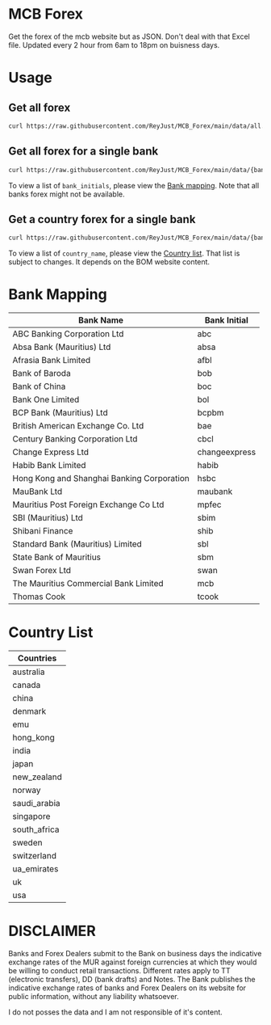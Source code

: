 # MCB Forex

Get the forex of the mcb website but as JSON. Don't deal with that Excel file.
Updated every 2 hour from 6am to 18pm on buisness days.

# Usage

## Get all forex

```sh
curl https://raw.githubusercontent.com/ReyJust/MCB_Forex/main/data/all.json
```

## Get all forex for a single bank

```sh
curl https://raw.githubusercontent.com/ReyJust/MCB_Forex/main/data/{bank_initial}/all.json
```

To view a list of `bank_initials`, please view the [Bank mapping](#bank-mapping). Note that all banks forex might not be available.

## Get a country forex for a single bank

```sh
curl https://raw.githubusercontent.com/ReyJust/MCB_Forex/main/data/{bank_initial}/{country_name}.json
```

To view a list of `country_name`, please view the [Country list](#country-list). That list is subject to changes. It depends on the BOM website content.

# Bank Mapping

| Bank Name                                  | Bank Initial  |
| ------------------------------------------ | ------------- |
| ABC Banking Corporation Ltd                | abc           |
| Absa Bank (Mauritius) Ltd                  | absa          |
| Afrasia Bank Limited                       | afbl          |
| Bank of Baroda                             | bob           |
| Bank of China                              | boc           |
| Bank One Limited                           | bol           |
| BCP Bank (Mauritius) Ltd                   | bcpbm         |
| British American Exchange Co. Ltd          | bae           |
| Century Banking Corporation Ltd            | cbcl          |
| Change Express Ltd                         | changeexpress |
| Habib Bank Limited                         | habib         |
| Hong Kong and Shanghai Banking Corporation | hsbc          |
| MauBank Ltd                                | maubank       |
| Mauritius Post Foreign Exchange Co Ltd     | mpfec         |
| SBI (Mauritius) Ltd                        | sbim          |
| Shibani Finance                            | shib          |
| Standard Bank (Mauritius) Limited          | sbl           |
| State Bank of Mauritius                    | sbm           |
| Swan Forex Ltd                             | swan          |
| The Mauritius Commercial Bank Limited      | mcb           |
| Thomas Cook                                | tcook         |

# Country List

| Countries    |
| ------------ |
| australia    |
| canada       |
| china        |
| denmark      |
| emu          |
| hong_kong    |
| india        |
| japan        |
| new_zealand  |
| norway       |
| saudi_arabia |
| singapore    |
| south_africa |
| sweden       |
| switzerland  |
| ua_emirates  |
| uk           |
| usa          |

# DISCLAIMER

Banks and Forex Dealers submit to the Bank on business days the indicative exchange rates of the MUR against foreign currencies at which they would be willing to conduct retail transactions. Different rates apply to TT (electronic transfers), DD (bank drafts) and Notes. The Bank publishes the indicative exchange rates of banks and Forex Dealers on its website for public information, without any liability whatsoever.

I do not posses the data and I am not responsible of it's content.